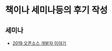 책이나 세미나등의 후기 작성
================================

세미나
------

- [2019 오픈소스 개발자 이야기](https://github.com/yangseungin/review/blob/master/2019%EC%98%A4%ED%94%88%EC%86%8C%EC%8A%A4%EA%B0%9C%EB%B0%9C%EC%9E%90%EC%9D%B4%EC%95%BC%EA%B8%B0/README.md)


